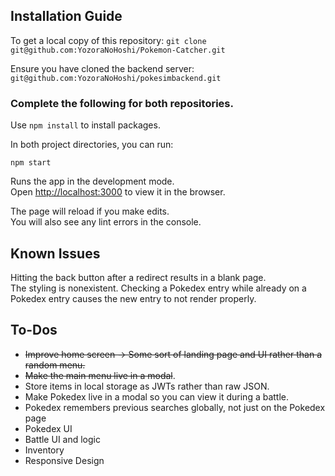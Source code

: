 ## Installation Guide

To get a local copy of this repository:
`git clone git@github.com:YozoraNoHoshi/Pokemon-Catcher.git`

Ensure you have cloned the backend server: `git@github.com:YozoraNoHoshi/pokesimbackend.git`

### Complete the following for both repositories.

Use `npm install` to install packages.

In both project directories, you can run:

`npm start`

Runs the app in the development mode.  
Open [http://localhost:3000](http://localhost:3000) to view it in the browser.

The page will reload if you make edits.  
You will also see any lint errors in the console.

## Known Issues

Hitting the back button after a redirect results in a blank page.  
The styling is nonexistent.
Checking a Pokedex entry while already on a Pokedex entry causes the new entry to not render properly.

## To-Dos

- ~~Improve home screen -> Some sort of landing page and UI rather than a random menu.~~
- ~~Make the main menu live in a modal~~.
- Store items in local storage as JWTs rather than raw JSON.
- Make Pokedex live in a modal so you can view it during a battle.
- Pokedex remembers previous searches globally, not just on the Pokedex page
- Pokedex UI
- Battle UI and logic
- Inventory
- Responsive Design
